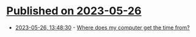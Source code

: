 # [Published on 2023-05-26](index.md)

* [2023-05-26, 13:48:30](https://lobste.rs/s/gev0ku/where_does_my_computer_get_time_from) - [Where does my computer get the time from?](https://dotat.at/@/2023-05-26-whence-time.html)
